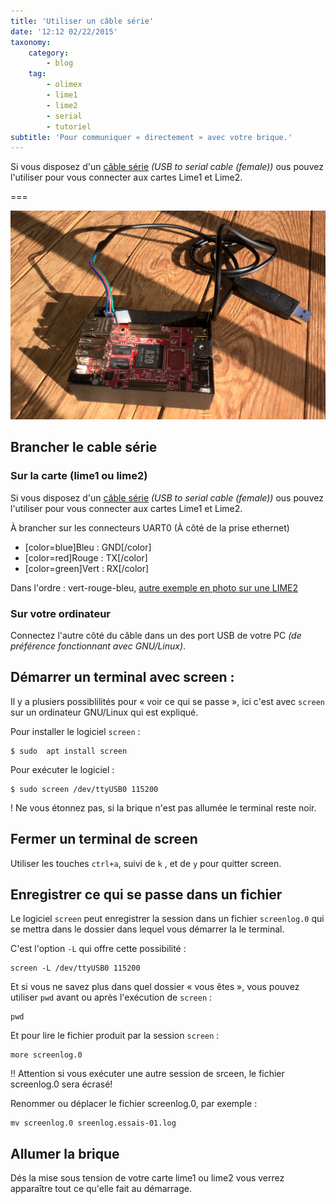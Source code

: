 ```yaml
---
title: 'Utiliser un câble série'
date: '12:12 02/22/2015'
taxonomy:
    category:
        - blog
    tag:
        - olimex
        - lime1
        - lime2
        - serial
        - tutoriel
subtitle: 'Pour communiquer « directement » avec votre brique.'
---
```


Si vous disposez d'un [câble série](https://www.olimex.com/Products/Components/Cables/USB-Serial-Cable/USB-SERIAL-F/) _(USB to serial cable (female))_ ous pouvez l'utiliser pour vous connecter aux cartes Lime1 et Lime2.

===

![](OlimexSerialToUSB.jpg)

## Brancher le cable série

### Sur la carte (lime1 ou lime2)

Si vous disposez d'un [câble série](https://www.olimex.com/Products/Components/Cables/USB-Serial-Cable/USB-SERIAL-F/) _(USB to serial cable (female))_ ous pouvez l'utiliser pour vous connecter aux cartes Lime1 et Lime2.

À brancher sur les connecteurs UART0 (À côté de la prise ethernet)

* [color=blue]Bleu : GND[/color]
* [color=red]Rouge : TX[/color]
* [color=green]Vert : RX[/color]

Dans l'ordre : vert-rouge-bleu, [autre exemple en photo sur une LIME2](https://blog.chibi-nah.fr/images/netBSD/DSC00952.JPG)

### Sur votre ordinateur

Connectez l'autre côté du câble dans un des port USB de votre PC _(de préférence fonctionnant avec GNU/Linux)_.

## Démarrer un terminal avec screen :

Il y a plusiers possiblilités pour « voir ce qui se passe », ici c'est avec `screen` sur un ordinateur GNU/Linux qui est expliqué.

Pour installer le logiciel `screen` :
```
$ sudo  apt install screen
```

Pour exécuter le logiciel :

```
$ sudo screen /dev/ttyUSB0 115200
```
! Ne vous étonnez pas, si la brique n'est pas allumée le terminal reste noir.

## Fermer un terminal de screen

Utiliser les touches `ctrl+a`, suivi de `k` , et de `y` pour quitter screen.

## Enregistrer ce qui se passe dans un fichier

Le logiciel `screen` peut enregistrer la session dans un fichier `screenlog.0` qui se mettra dans le dossier dans lequel vous démarrer la le terminal.

C'est l'option `-L` qui offre cette possibilité :

```
screen -L /dev/ttyUSB0 115200
```

Et si vous ne savez plus dans quel dossier « vous êtes », vous pouvez utiliser `pwd` avant ou après l'exécution de `screen` :

```
pwd
```

Et pour lire le fichier produit par la session `screen` :

```
more screenlog.0
```

!! Attention si vous exécuter une autre session de srceen, le fichier screenlog.0 sera écrasé!

Renommer ou déplacer le fichier screenlog.0, par exemple :

```
mv screenlog.0 sreenlog.essais-01.log
```

## Allumer la brique

Dés la mise sous tension de votre carte lime1 ou lime2 vous verrez apparaître tout ce qu'elle fait au démarrage.

